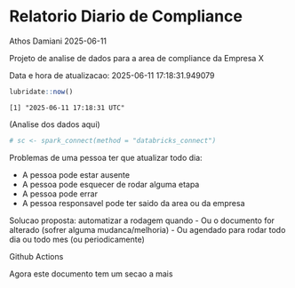 # Relatorio Diario de Compliance
Athos Damiani
2025-06-11

Projeto de analise de dados para a area de compliance da Empresa X

Data e hora de atualizacao: 2025-06-11 17:18:31.949079

``` r
lubridate::now()
```

    [1] "2025-06-11 17:18:31 UTC"

(Analise dos dados aqui)

``` r
# sc <- spark_connect(method = "databricks_connect")
```

Problemas de uma pessoa ter que atualizar todo dia:

-   A pessoa pode estar ausente
-   A pessoa pode esquecer de rodar alguma etapa
-   A pessoa pode errar
-   A pessoa responsavel pode ter saido da area ou da empresa

Solucao proposta: automatizar a rodagem quando - Ou o documento for
alterado (sofrer alguma mudanca/melhoria) - Ou agendado para rodar todo
dia ou todo mes (ou periodicamente)

Github Actions

Agora este documento tem um secao a mais
